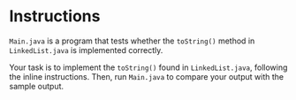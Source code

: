 # Instructions

`Main.java` is a program that tests whether the `toString()` method in `LinkedList.java` is implemented correctly.

Your task is to implement the `toString()` found in `LinkedList.java`, following the inline instructions. Then, run `Main.java` to compare your output with the sample output.
